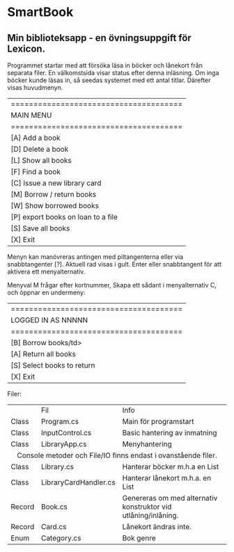 # SmartBook

## Min biblioteksapp - en övningsuppgift för Lexicon.

Programmet startar med att försöka läsa in böcker och lånekort från separata filer.
En välkomstsida visar status efter denna inläsning.
Om inga böcker kunde läsas in, så seedas systemet med ett antal titlar.
Därefter visas huvudmenyn.

<table>
<tr><td>======================================</td></tr>
<tr><td>MAIN MENU</td></tr>
<tr><td>======================================</td></tr>
<tr><td>[A] Add a book</td></tr>
<tr><td>[D] Delete a book</td></tr>
<tr><td>[L] Show all books</td></tr>
<tr><td>[F] Find a book</td></tr>
<tr><td>[C] Issue a new library card</td></tr>
<tr><td>[M] Borrow / return books</td></tr>
<tr><td>[W] Show borrowed books</td></tr>
<tr><td>[P] export books on loan to a file</td></tr>
<tr><td>[S] Save all books</td></tr>
<tr><td>[X] Exit</td></tr>
</table>

Menyn kan manövreras antingen med piltangenterna eller via snabbtangenter [?].
Aktuell rad visas i gult.
Enter eller snabbtangent för att aktivera ett menyalternativ.

Menyval M frågar efter kortnummer, 
Skapa ett sådant i menyalternativ C, 
och öppnar en undermeny:

<table>
<tr><td>======================================</td></tr>
<tr><td>LOGGED IN AS NNNNN</td></tr>
<tr><td>======================================</td></tr>
<tr><td>[B] Borrow books/td></tr>
<tr><td>[A] Return all books</td></tr>
<tr><td>[S] Select books to return</td></tr>
<tr><td>[X] Exit</td></tr>
</table>

Filer:
<table>
<th>
	<td>Fil</td>
	<td>Info</td>
</th>

<tr>
	<td>Class</td>
	<td>Program.cs</td>
	<td>Main för programstart</td>
</tr>
<tr>
	<td>Class</td>
	<td>InputControl.cs</td>
	<td>Basic hantering av inmatning</td>
</tr>
<tr>
	<td>Class</td>
	<td>LibraryApp.cs</td>
	<td>Menyhantering</td>
</tr>
<tr>
<td colspan=3 align="center" >
Console metoder och File/IO finns endast i ovanstående filer. 
</td></tr>
<tr>
	<td>Class</td>
	<td>Library.cs</td>
	<td>Hanterar böcker m.h.a en List<Book></td>
</tr>
<tr>
	<td>Class</td>
	<td>LibraryCardHandler.cs</td>
	<td>Hanterar lånekort m.h.a. en List<Card></td>
</tr>
<tr>
	<td>Record</td>
	<td>Book.cs</td>
	<td>Genereras om med alternativ konstruktor vid utlåning/inlåning.</td>
</tr>
<tr>
	<td>Record</td>
	<td>Card.cs</td>
	<td>Lånekort ändras inte.</td>
</tr>
<tr>
	<td>Enum</td>
	<td>Category.cs</td>
	<td>Bok genre</td>
</tr>

</table>









